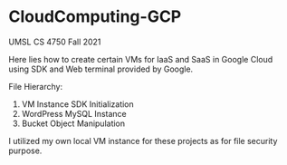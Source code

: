 # CloudComputing-GCP

UMSL CS 4750 Fall 2021

Here lies how to create certain VMs for IaaS and SaaS in Google Cloud using SDK and Web terminal provided by Google.

File Hierarchy:
1. VM Instance SDK Initialization
2. WordPress MySQL Instance
3. Bucket Object Manipulation

I utilized my own local VM instance for these projects as for file security purpose.
